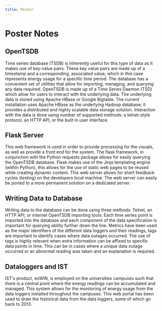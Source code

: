 ```yaml
---
title: Poster
---
```


# Poster Notes

## OpenTSDB

Time series database (TSDB) is inherently useful for this type of data as it makes use of key-value pairs. These key value pairs are made up of a timestamp and a corresponding, associated value, which in this case represents energy usage for a specific time period.
The database has a convenient set of utilities that allow for importing, managing, and querying any data required. OpenTSDB is made up of a Time Series Daemon (TSD) which allow for users to interact with the underlying data. The underlying data is stored using Apache HBase or Google Bigtable.
The current installation uses Apache HBase as the underlying Hadoop database; it provides a distributed and  highly scalable data storage solution.
Interaction with the data is done using number of supported methods: a telnet-style protocol, an HTTP API, or the built in user interface.

## Flask Server

This web framework is used in order to provide processing for the visuals, as well as provide a front end for the system.
The flask framework, in conjunction with the Python requests package allows for easily querying the OpenTSDB database.
Flask makes use of the Jinja templating engine (within Python), this allows for the use of static web pages to be reused while creating dynamic content.
This web server allows for short feedback cycles (testing) on the developers local machine. The web server can easily be ported to a more permanent solution on a dedicated server.

## Writing Data to Database

Writing data to the database can be done using three methods: Telnet, an HTTP API, or internel OpenTSDB importing tools.
Each time series point is imported into the database and each component of the data specification is important for querying ability further down the line. Metrics have been used as the major identifiers of the different data loggers and their readings, tags are important to identify cases where data outages occurred. The use of tags is highly relevant when extra information can be affixed to specific data points in time. This can be in cases where a unique data outage occurred or an abnormal reading was taken and an explanation is required.

## Dataloggers and IST

IST's product, ecWIN, is employed on the universities campuses such that there is a central point where the energy readings can be accumulated and managed. This system allows for the monitoring of energy usage from the data loggers installed throughout the campuses.
This web portal has been used to draw the historical data from the data loggers, some of which go back to 2013.

## 
